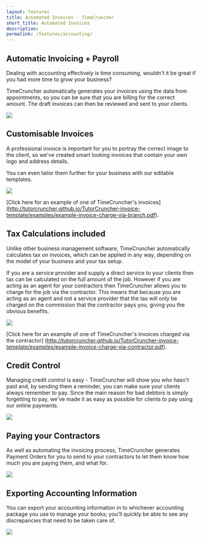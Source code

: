 ```yaml
---
layout: features
title: Automated Invoices - TimeCruncher
short_title: Automated Invoices
description:
permalink: /features/accounting/
---
```

## Automatic Invoicing + Payroll

Dealing with accounting effectively is time consuming, wouldn't it be great if you had more time to grow your business?

TimeCruncher automatically generates your invoices using the data from appointments, so you can be sure that you are
 billing for the correct amount. The draft invoices can then be reviewed and sent to your clients.

<img src="{{ site.static }}/img/features/draft-invoices.png" class="lightboximage" alt-text="Invoices are first created in draft so that you can check them."/>

## Customisable Invoices

A professional invoice is important for you to portray the correct image to the client, so we've created smart looking
 invoices that contain your own logo and address details.

You can even tailor them further for your business with our editable templates.

<img src="{{ site.static }}/img/features/invoice-example.png" class="lightboximage" alt-text="Click the link on the page for an example of TimeCruncher's invoice."/>

[Click here for an example of one of TimeCruncher's invoices]
(http://tutorcruncher.github.io/TutorCruncher-invoice-template/examples/example-invoice-charge-via-branch.pdf).

## Tax Calculations included

Unlike other business management software, TimeCruncher automatically calculates tax on invoices,
 which can be applied in any way, depending on the model of your business and your tax setup.

If you are a service provider and supply a direct service to your clients then tax can be calculated on the
 full amount of the job. However if you are acting as an agent for your contractors then TimeCruncher allows you
 to charge for the job via the contractor. This means that because you are acting as an agent and not a service provider
 that the tax will only be charged on the commission that the contractor pays you, giving you the obvious benefits.

<img src="{{ site.static }}/img/features/invoice-charge-via-con.png" class="lightboximage" alt-text="Click the link on the page for an example of TimeCruncher's invoice."/>

[Click here for an example of one of TimeCruncher's invoices charged via the contractor]
(http://tutorcruncher.github.io/TutorCruncher-invoice-template/examples/example-invoice-charge-via-contractor.pdf).

## Credit Control

Managing credit control is easy - TimeCruncher will show you who hasn't paid and, by sending them a reminder,
 you can make sure your clients always remember to pay. Since the main reason for bad debtors is simply forgetting to pay,
 we've made it as easy as possible for clients to pay using our online payments.

<img src="{{ site.static }}/img/features/sent-invoices.png" class="lightboximage" alt-text="TimeCruncher lets you view all your unpaid invoices and send reminders."/>

## Paying your Contractors

As well as automating the invoicing process, TimeCruncher generates Payment Orders for you to send to your contractors to
let them know how much you are paying them, and what for.

<img src="{{ site.static }}/img/features/po-example.png" class="lightboximage" alt-text="Payment Orders can be generated just as easily as invoices."/>

## Exporting Accounting Information

You can export your accounting information in to whichever accounting package you use to manage your books; you'll quickly
 be able to see any discrepancies that need to be taken care of.

<img src="{{ site.static }}/img/features/xero-export.png" class="lightboximage" alt-text="Export your accounting info into your accounting package."/>
